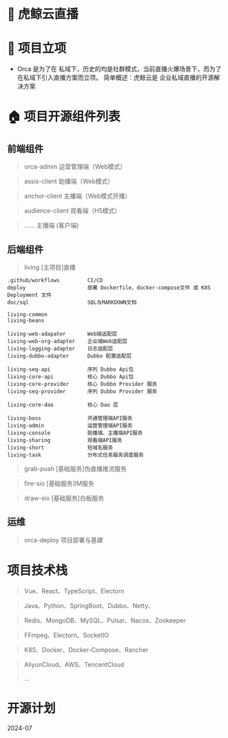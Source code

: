 # 🐳 虎鲸云直播


# 👏 项目立项
- Orca 是为了在 私域下，历史的均是社群模式，当前直播火爆场景下，而为了在私域下引入直播方案而立项。 简单概述：虎鲸云是 企业私域直播的开源解决方案

# 🏠 项目开源组件列表


## 前端组件
> orca-admin       运营管理端（Web模式）

> assis-client     助播端（Web模式）

> anchor-client    主播端（Web模式开播）

> audience-client  观看端（H5模式）

> ......           主播端 (客户端)


## 后端组件

> living             [主项目]直播
  ``` 
  .github/workflows         CI/CD
  deploy                    部署 Dockerfile、docker-compose文件 或 K8S Deployment 文件
  doc/sql                   SQL与MARKDOWN文档
  
  living-common             
  living-beans
  
  living-web-adapater       Web端适配层
  living-web-org-adapter    企业端Web适配层
  living-logging-adapter    日志适配层
  living-dubbo-adapter      Dubbo 配置适配层
  
  living-seq-api            序列 Dubbo Api包
  living-core-api           核心 Dubbo Api包
  living-core-provider      核心 Dubbo Provider 服务
  living-seq-provider       序列 Dubbo Provider 服务

  living-core-dao           核心 Dao 层
  
  living-boss               开通管理端API服务
  living-admin              运营管理端API服务
  living-console            助播端、主播端API服务
  living-sharing            观看端API服务
  living-short              短域名服务
  living-task               分布式任务服务调度服务

  ```     

> grab-push        [基础服务]伪直播推流服务

> fire-sio         [基础服务]IM服务

> draw-sio         [基础服务]白板服务

## 运维

> orca-deploy      项目部署与基建


# 项目技术栈

> Vue、React、TypeScript、Electorn

> Java、Python、SpringBoot、Dubbo、Netty、

> Redis、MongoDB、MySQL、Pulsar、Nacos、Zookeeper

> FFmpeg、Electorn、SocketIO

> K8S、Docker、Docker-Compose、Rancher

> AliyunCloud、AWS、TencentCloud

> ...

# 开源计划

2024-07


